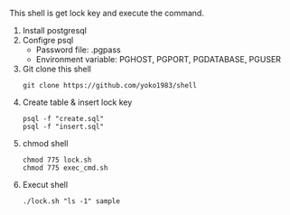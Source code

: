 This shell is get lock key and execute the command.

1. Install postgresql
1. Configre psql
     - Password file: .pgpass
     - Environment variable: PGHOST, PGPORT, PGDATABASE, PGUSER
1. Git clone this shell
    ```
    git clone https://github.com/yoko1983/shell
    ```
1. Create table & insert lock key
    ```
    psql -f "create.sql"
    psql -f "insert.sql"
    ```
1. chmod shell
    ```
    chmod 775 lock.sh
    chmod 775 exec_cmd.sh
    ```
1. Execut shell
    ```
    ./lock.sh "ls -1" sample
    ```



